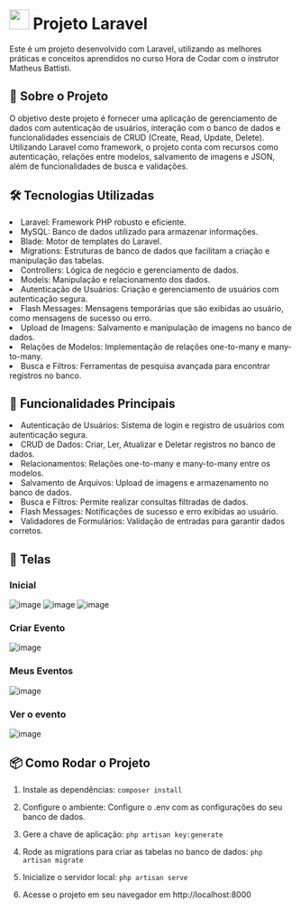 <h1>
  <img src="https://github.com/user-attachments/assets/7e5b8e34-81cd-4695-a861-a40cad9187bc9" width="35" />
  Projeto Laravel
</h1>

Este é um projeto desenvolvido com Laravel, utilizando as melhores práticas e conceitos aprendidos no curso Hora de Codar com o instrutor Matheus Battisti.

## 🚀 Sobre o Projeto
O objetivo deste projeto é fornecer uma aplicação de gerenciamento de dados com autenticação de usuários, interação com o banco de dados e funcionalidades essenciais de CRUD (Create, Read, Update, Delete). Utilizando Laravel como framework, o projeto conta com recursos como autenticação, relações entre modelos, salvamento de imagens e JSON, além de funcionalidades de busca e validações.

## 🛠️ Tecnologias Utilizadas
<li>Laravel: Framework PHP robusto e eficiente.
<li>MySQL: Banco de dados utilizado para armazenar informações.
<li>Blade: Motor de templates do Laravel.
<li>Migrations: Estruturas de banco de dados que facilitam a criação e manipulação das tabelas.
<li>Controllers: Lógica de negócio e gerenciamento de dados.
<li>Models: Manipulação e relacionamento dos dados.
<li>Autenticação de Usuários: Criação e gerenciamento de usuários com autenticação segura.
<li>Flash Messages: Mensagens temporárias que são exibidas ao usuário, como mensagens de sucesso ou erro.
<li>Upload de Imagens: Salvamento e manipulação de imagens no banco de dados.
<li>Relações de Modelos: Implementação de relações one-to-many e many-to-many.
<li>Busca e Filtros: Ferramentas de pesquisa avançada para encontrar registros no banco. <br>
    
## 📝 Funcionalidades Principais

<li>Autenticação de Usuários: Sistema de login e registro de usuários com autenticação segura.
<li>CRUD de Dados: Criar, Ler, Atualizar e Deletar registros no banco de dados.
<li>Relacionamentos: Relações one-to-many e many-to-many entre os modelos.
<li>Salvamento de Arquivos: Upload de imagens e armazenamento no banco de dados.
<li>Busca e Filtros: Permite realizar consultas filtradas de dados.
<li>Flash Messages: Notificações de sucesso e erro exibidas ao usuário.
<li>Validadores de Formulários: Validação de entradas para garantir dados corretos.

## 📸 Telas 
### Inicial
![image](https://github.com/user-attachments/assets/c5c66ed4-f9c8-4b8f-9a57-67b6d1a1b4be)
![image](https://github.com/user-attachments/assets/e988e30f-7a18-4663-b740-5bd3b077d7b8)
![image](https://github.com/user-attachments/assets/419beb1c-b83d-4206-b710-e00e04800197)

### Criar Evento
![image](https://github.com/user-attachments/assets/89f4010a-d263-4681-a1a4-3aec3143409e)

### Meus Eventos
![image](https://github.com/user-attachments/assets/c8ce975d-5ba0-41c3-9ac2-8e40e9a7f2f8)

### Ver o evento
![image](https://github.com/user-attachments/assets/210f5a9b-89e3-4c0b-99da-215e434bcd92)

## 📦 Como Rodar o Projeto
1. Instale as dependências:
`composer install`

2. Configure o ambiente:
Configure o .env com as configurações do seu banco de dados.

3. Gere a chave de aplicação:
`php artisan key:generate`

4. Rode as migrations para criar as tabelas no banco de dados:
 `php artisan migrate`

5. Inicialize o servidor local:
`php artisan serve`

6. Acesse o projeto em seu navegador em http://localhost:8000

